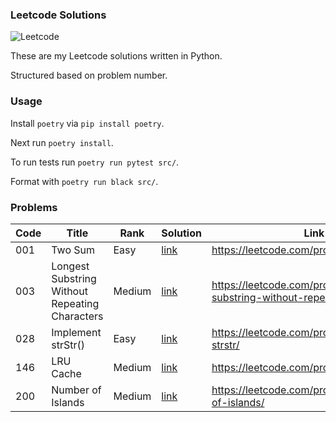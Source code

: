 ### Leetcode Solutions

![Leetcode](https://github.com/ashleyconnor/leetcode/workflows/Leetcode/badge.svg)

These are my Leetcode solutions written in Python.

Structured based on problem number.

### Usage

Install `poetry` via `pip install poetry`.

Next run `poetry install`.

To run tests run `poetry run pytest src/`.

Format with `poetry run black src/`.

### Problems

| Code | Title                                          | Rank   | Solution                                                    | Link                                                                          |
|------|------------------------------------------------|--------|-------------------------------------------------------------|-------------------------------------------------------------------------------|
| 001  | Two Sum                                        | Easy   | [link](/src/two_sum)                                        | https://leetcode.com/problems/two-sum/                                        |
| 003  | Longest Substring Without Repeating Characters | Medium | [link](/src/longest_substring_without_repeating_characters) | https://leetcode.com/problems/longest-substring-without-repeating-characters/ |
| 028  | Implement strStr()                             | Easy   | [link](/src/implement_strstr)                               | https://leetcode.com/problems/implement-strstr/                               |
| 146  | LRU Cache                                      | Medium | [link](/src/lru_cache)                                      | https://leetcode.com/problems/lru-cache/                                      |
| 200  | Number of Islands                              | Medium | [link](/src/number_of_islands)                              | https://leetcode.com/problems/number-of-islands/                              |
